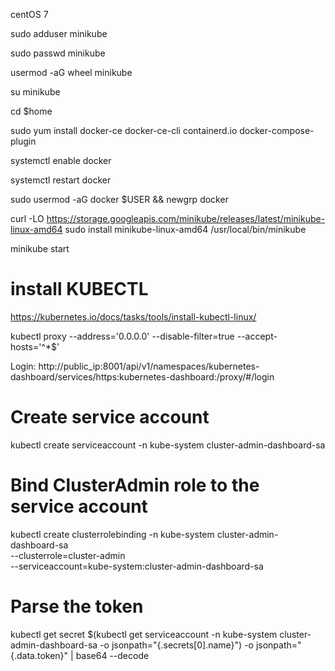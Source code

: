 centOS 7

sudo adduser minikube

sudo passwd minikube

usermod -aG wheel minikube 

su minikube

cd $home

sudo yum install docker-ce docker-ce-cli containerd.io docker-compose-plugin

systemctl enable docker

systemctl restart docker

sudo usermod -aG docker $USER && newgrp docker

curl -LO https://storage.googleapis.com/minikube/releases/latest/minikube-linux-amd64
sudo install minikube-linux-amd64 /usr/local/bin/minikube

minikube start

# install KUBECTL
https://kubernetes.io/docs/tasks/tools/install-kubectl-linux/

kubectl proxy --address='0.0.0.0' --disable-filter=true --accept-hosts='^*$'

Login: http://public_ip:8001/api/v1/namespaces/kubernetes-dashboard/services/https:kubernetes-dashboard:/proxy/#/login

# Create service account
kubectl create serviceaccount -n kube-system cluster-admin-dashboard-sa

# Bind ClusterAdmin role to the service account
kubectl create clusterrolebinding -n kube-system cluster-admin-dashboard-sa \
  --clusterrole=cluster-admin \
  --serviceaccount=kube-system:cluster-admin-dashboard-sa

# Parse the token
kubectl get secret $(kubectl get serviceaccount -n kube-system cluster-admin-dashboard-sa -o jsonpath="{.secrets[0].name}") -o jsonpath="{.data.token}" | base64 --decode


